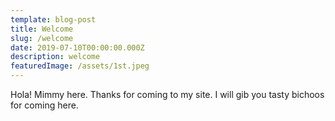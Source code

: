 ```yaml
---
template: blog-post
title: Welcome
slug: /welcome
date: 2019-07-10T00:00:00.000Z
description: welcome
featuredImage: /assets/1st.jpeg
---
```

Hola! Mimmy here. Thanks for coming to my site. I will gib you tasty bichoos for coming here. 



